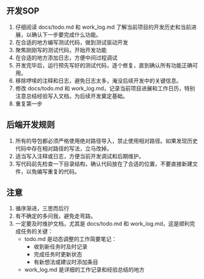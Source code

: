 ## 开发SOP

1. 仔细阅读 docs/todo.md 和 work_log.md 了解当前项目的开发历史和当前进展，以确认下一步要完成什么功能。
2. 在合适的地方编写测试代码，做到测试驱动开发
3. 聚焦刚刚写的测试代码，开始开发功能
4. 在合适的地方添加日志，方便中间过程调试
5. 开发完毕后，运行预先写好的测试代码，逐个修复，直到确认所有功能正确可用。
6. 移除啰嗦的注释和日志，避免日志太多，淹没后续开发中的关键信息。
6. 修改 docs/todo.md 和 work_log.md，记录当前项目进展和工作日历，特别注意总结经验写入文档，为后续开发奠定基础。
7. 重复第一步

## 后端开发规则
1. 所有的导包都必须严格使用绝对路径导入，禁止使用相对路径。如果发现历史代码中存在相对路径的写法，立马改掉。
2. 适当写入注释或日志，方便当前开发调试和后期维护。
3. 写代码前先检查一下目录结构，确认代码放在了合适的位置，不要直接新建文件，以免编写重复的代码。

## 注意
1. 循序渐进，三思而后行
2. 有不确定的多问我，避免走弯路。
3. 一定要及时维护文档，尤其是 docs/todo.md 和 work_log.md，这是顺利完成任务的关键：
   - todo.md 是动态调整的工作简要笔记：
     - 收到新任务时及时记录
     - 完成任务时更新状态
     - 有新想法或建议时添加条目
   - work_log.md 是详细的工作记录和经验总结的地方
